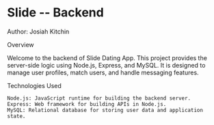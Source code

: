 


 # Slide -- Backend


Author: Josiah Kitchin

Overview

Welcome to the backend of Slide Dating App. This project provides the server-side logic using Node.js, Express, and MySQL. It is designed to manage user profiles, match users, and handle messaging features.


Technologies Used

    Node.js: JavaScript runtime for building the backend server.
    Express: Web framework for building APIs in Node.js.
    MySQL: Relational database for storing user data and application state.


